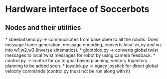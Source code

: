 <h1> Hardware interface of Soccerbots </h1>

<h2> Nodes and their utilities </h2>
* xbeebotsend.py -> commucicates from base xbee to all the robots. Does message frame generation, message encoding, converts local vx,vy and wz into w1,w2,w3 (inverse kinematics).
* globtoloc.py -> converts global twist messages to local twist messages for robot by using camera feedback.
* control.py -> control for go to goal based planning, vectory trajectory planning to be added soon.
* joystick.py -> egacy joystick for direct global velocity commands (control.py must not be run along with it)